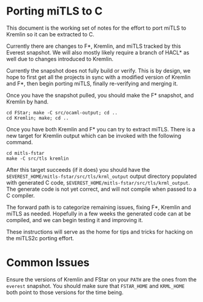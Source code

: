# Porting miTLS to C

This document is the working set of notes for the effort to port miTLS to Kremlin so it
can be extracted to C.

Currently there are changes to F*, Kremlin, and miTLS tracked by this Everest snapshot. We
will also mostly likely require a branch of HACL* as well due to changes introduced to Kremlin.

Currently the snapshot does not fully build or verify. This is by design, we hope to first
get all the projects in sync with a modified version of Kremlin and F*, then begin porting
miTLS, finally re-verifying and merging it.

Once you have the snapshot pulled, you should make the F* snapshot, and Kremlin by hand.

```
cd FStar; make -C src/ocaml-output; cd ..
cd Kremlin; make; cd ..
```

Once you have both Kremlin and F* you can try to extract miTLS. There is a new target for Kremlin 
output which can be invoked with the following command.

```
cd mitls-fstar
make -C src/tls kremlin
```

After this target succeeds (if it does) you should have the `$EVEREST_HOME/mitls-fstar/src/tls/krml_output` 
output directory populated with generated C code, `$EVEREST_HOME/mitls-fstar/src/tls/krml_output`. 
The generate code is not yet correct, and will not compile when passed to a C compiler.

The forward path is to categorize remaining issues, fixing F*, Kremlin and miTLS as needed.
Hopefully in a few weeks the generated code can at be compiled, and we can begin testing it and improving it.

These instructions will serve as the home for tips and tricks for hacking on the miTLS2c porting effort.

# Common Issues 
Ensure the versions of Kremlin and FStar on your `PATH` are the ones from the `everest` snapshot.
You should make sure that `FSTAR_HOME` and `KRML_HOME` both point to those versions for the time being.
